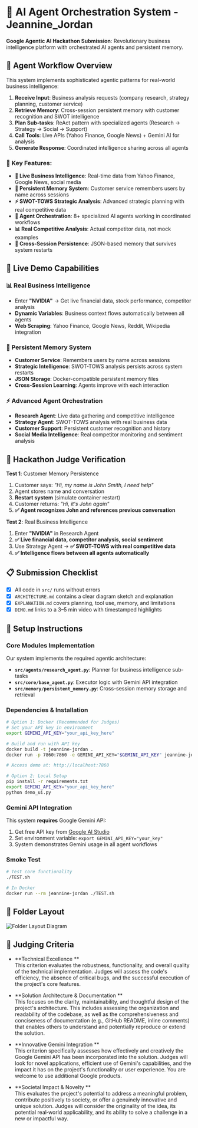 # 🚀 AI Agent Orchestration System - Jeannine_Jordan

**Google Agentic AI Hackathon Submission**: Revolutionary business intelligence platform with orchestrated AI agents and persistent memory.

## 🎯 **Agent Workflow Overview**

This system implements sophisticated agentic patterns for real-world business intelligence:

1. **Receive Input**: Business analysis requests (company research, strategy planning, customer service)
2. **Retrieve Memory**: Cross-session persistent memory with customer recognition and SWOT intelligence
3. **Plan Sub-tasks**: ReAct pattern with specialized agents (Research → Strategy → Social → Support)
4. **Call Tools**: Live APIs (Yahoo Finance, Google News) + Gemini AI for analysis
5. **Generate Response**: Coordinated intelligence sharing across all agents

### **🌟 Key Features:**
- **🔬 Live Business Intelligence**: Real-time data from Yahoo Finance, Google News, social media
- **🧠 Persistent Memory System**: Customer service remembers users by name across sessions
- **⚡ SWOT-TOWS Strategic Analysis**: Advanced strategic planning with real competitive data
- **🤖 Agent Orchestration**: 8+ specialized AI agents working in coordinated workflows
- **📊 Real Competitive Analysis**: Actual competitor data, not mock examples
- **💾 Cross-Session Persistence**: JSON-based memory that survives system restarts

## 🎪 **Live Demo Capabilities**

### **📊 Real Business Intelligence**
- Enter **"NVIDIA"** → Get live financial data, stock performance, competitor analysis
- **Dynamic Variables**: Business context flows automatically between all agents
- **Web Scraping**: Yahoo Finance, Google News, Reddit, Wikipedia integration

### **🧠 Persistent Memory System**
- **Customer Service**: Remembers users by name across sessions
- **Strategic Intelligence**: SWOT-TOWS analysis persists across system restarts
- **JSON Storage**: Docker-compatible persistent memory files
- **Cross-Session Learning**: Agents improve with each interaction

### **⚡ Advanced Agent Orchestration**
- **Research Agent**: Live data gathering and competitive intelligence
- **Strategy Agent**: SWOT-TOWS analysis with real business data
- **Customer Support**: Persistent customer recognition and history
- **Social Media Intelligence**: Real competitor monitoring and sentiment analysis

## 🎯 **Hackathon Judge Verification**

**Test 1**: Customer Memory Persistence
1. Customer says: *"Hi, my name is John Smith, I need help"*
2. Agent stores name and conversation
3. **Restart system** (simulate container restart)
4. Customer returns: *"Hi, it's John again"*
5. **✅ Agent recognizes John and references previous conversation**

**Test 2**: Real Business Intelligence
1. Enter **"NVIDIA"** in Research Agent
2. **✅ Live financial data, competitor analysis, social sentiment**
3. Use Strategy Agent → **✅ SWOT-TOWS with real competitive data**
4. **✅ Intelligence flows between all agents automatically**

## 📋 Submission Checklist

- [x] All code in `src/` runs without errors  
- [x] `ARCHITECTURE.md` contains a clear diagram sketch and explanation  
- [x] `EXPLANATION.md` covers planning, tool use, memory, and limitations  
- [x] `DEMO.md` links to a 3–5 min video with timestamped highlights  

## 🚀 **Setup Instructions**

### **Core Modules Implementation**

Our system implements the required agentic architecture:

- **`src/agents/research_agent.py`**: Planner for business intelligence sub-tasks
- **`src/core/base_agent.py`**: Executor logic with Gemini API integration  
- **`src/memory/persistent_memory.py`**: Cross-session memory storage and retrieval

### **Dependencies & Installation**

```bash
# Option 1: Docker (Recommended for Judges)
# Set your API key in environment
export GEMINI_API_KEY="your_api_key_here"

# Build and run with API key
docker build -t jeannine-jordan .
docker run -p 7860:7860 -e GEMINI_API_KEY="$GEMINI_API_KEY" jeannine-jordan

# Access demo at: http://localhost:7860

# Option 2: Local Setup
pip install -r requirements.txt
export GEMINI_API_KEY="your_api_key_here"
python demo_ui.py
```

### **Gemini API Integration**

This system **requires** Google Gemini API:

1. Get free API key from [Google AI Studio](https://makersuite.google.com/app/apikey)
2. Set environment variable: `export GEMINI_API_KEY="your_key"`
3. System demonstrates Gemini usage in all agent workflows

### **Smoke Test**

```bash
# Test core functionality
./TEST.sh

# In Docker
docker run --rm jeannine-jordan ./TEST.sh
```


## 📂 Folder Layout

![Folder Layout Diagram](images/folder-githb.png)



## 🏅 Judging Criteria

- **Technical Excellence **  
  This criterion evaluates the robustness, functionality, and overall quality of the technical implementation. Judges will assess the code's efficiency, the absence of critical bugs, and the successful execution of the project's core features.

- **Solution Architecture & Documentation **  
  This focuses on the clarity, maintainability, and thoughtful design of the project's architecture. This includes assessing the organization and readability of the codebase, as well as the comprehensiveness and conciseness of documentation (e.g., GitHub README, inline comments) that enables others to understand and potentially reproduce or extend the solution.

- **Innovative Gemini Integration **  
  This criterion specifically assesses how effectively and creatively the Google Gemini API has been incorporated into the solution. Judges will look for novel applications, efficient use of Gemini's capabilities, and the impact it has on the project's functionality or user experience. You are welcome to use additional Google products.

- **Societal Impact & Novelty **  
  This evaluates the project's potential to address a meaningful problem, contribute positively to society, or offer a genuinely innovative and unique solution. Judges will consider the originality of the idea, its potential real‑world applicability, and its ability to solve a challenge in a new or impactful way.



